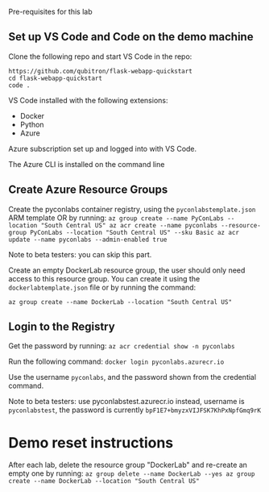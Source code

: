 Pre-requisites for this lab

## Set up VS Code and Code on the demo machine

Clone the following repo and start VS Code in the repo:
```
https://github.com/qubitron/flask-webapp-quickstart
cd flask-webapp-quickstart
code .
```

VS Code installed with the following extensions:
 - Docker
 - Python
 - Azure

Azure subscription set up and logged into with VS Code.

The Azure CLI is installed on the command line

## Create Azure Resource Groups
Create the pyconlabs container registry, using the `pyconlabstemplate.json` ARM template OR by running:
`
az group create --name PyConLabs --location "South Central US"
az acr create --name pyconlabs --resource-group PyConLabs --location "South Central US" --sku Basic
az acr update --name pyconlabs --admin-enabled true
`

Note to beta testers: you can skip this part.

Create an empty DockerLab resource group, the user should only need access to this resource group. You can create it using the ```dockerlabtemplate.json``` file or by running the command:
```
az group create --name DockerLab --location "South Central US"
```


## Login to the Registry
Get the password by running:
`
az acr credential show -n pyconlabs
`

Run the following command:
`
docker login pyconlabs.azurecr.io
`

Use the username `pyconlabs`, and the password shown from the credential command. 

Note to beta testers: use pyconlabstest.azurecr.io instead, username is `pyconlabstest`, the password is currently `bpF1E7+bmyzxVIJFSK7KhPxNpfGmq9rK`

# Demo reset instructions
After each lab, delete the resource group "DockerLab" and re-create an empty one by running:
`
az group delete --name DockerLab --yes
az group create --name DockerLab --location "South Central US"
`



